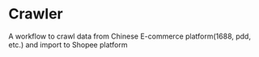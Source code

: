 # Crawler
A workflow to crawl data from Chinese  E-commerce platform(1688, pdd, etc.) and import to Shopee platform

